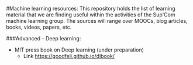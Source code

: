 #Machine learning resources: 
This repository holds the list of learning material that we are finding useful within the activities of the Sup'Com machine learning group. The sources will range over MOOCs, blog articles, books, videos, papers, etc. 


###Advanced - Deep learning: 

 - MIT press book on Deep learning (under preparation)
 	- Link https://goodfeli.github.io/dlbook/ 

